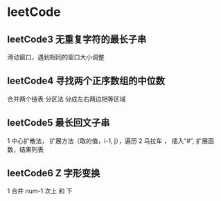 # leetCode


## leetCode3 无重复字符的最长子串  
滑动窗口，遇到相同的窗口大小调整

## leetCode4 寻找两个正序数组的中位数
合并两个链表
分区法 分成左右两边相等区域

## leetCode5 最长回文子串
1 中心扩散法， 扩展方法（取的值，i-1, j），遍历
2 马拉车 ， 插入“#”, 扩展函数，结果列表

## leetCode6 Z 字形变换
1 合并 num-1 次上 和 下
